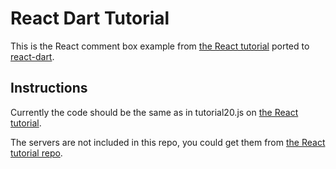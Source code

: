 # React Dart Tutorial

This is the React comment box example from [the React tutorial](http://facebook.github.io/react/docs/tutorial.html) ported to [react-dart](https://github.com/cleandart/react-dart).

## Instructions

Currently the code should be the same as in tutorial20.js on [the React tutorial](http://facebook.github.io/react/docs/tutorial.html). 

The servers are not included in this repo, you could get them from [the React tutorial repo](https://github.com/reactjs/react-tutorial). 

